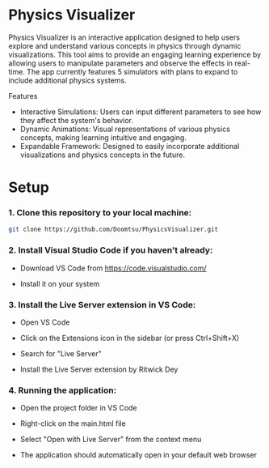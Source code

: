 # Physics Visualizer
Physics Visualizer is an interactive application designed to help users explore and understand various concepts in physics through dynamic visualizations. This tool aims to provide an engaging learning experience by allowing users to manipulate parameters and observe the effects in real-time. The app currently features 5 simulators with plans to expand to include additional physics systems. 

Features
-  Interactive Simulations: Users can input different parameters to see how they affect the system's behavior.
-  Dynamic Animations: Visual representations of various physics concepts, making learning intuitive and engaging.
-  Expandable Framework: Designed to easily incorporate additional visualizations and physics concepts in the future.


# Setup
### 1. Clone this repository to your local machine:
   ```bash
   git clone https://github.com/Doomtsu/PhysicsVisualizer.git
```
### 2. Install Visual Studio Code if you haven't already:

- Download VS Code from https://code.visualstudio.com/

- Install it on your system

### 3. Install the Live Server extension in VS Code:

- Open VS Code

- Click on the Extensions icon in the sidebar (or press Ctrl+Shift+X)

- Search for "Live Server"

- Install the Live Server extension by Ritwick Dey

### 4. Running the application:

- Open the project folder in VS Code

- Right-click on the main.html file

- Select "Open with Live Server" from the context menu

- The application should automatically open in your default web browser

